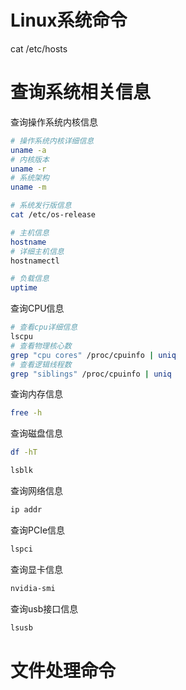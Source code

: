 # Linux系统命令

cat /etc/hosts
# 查询系统相关信息

查询操作系统内核信息
```bash
# 操作系统内核详细信息
uname -a
# 内核版本
uname -r
# 系统架构
uname -m

# 系统发行版信息
cat /etc/os-release

# 主机信息
hostname
# 详细主机信息
hostnamectl

# 负载信息
uptime
```


查询CPU信息
```bash
# 查看cpu详细信息
lscpu
# 查看物理核心数
grep "cpu cores" /proc/cpuinfo | uniq
# 查看逻辑线程数
grep "siblings" /proc/cpuinfo | uniq
```

查询内存信息
```bash
free -h
```

查询磁盘信息
```bash
df -hT

lsblk
```

查询网络信息
```bash
ip addr
```

查询PCIe信息
```bash
lspci
```

查询显卡信息
```bash
nvidia-smi
```

查询usb接口信息
```bash
lsusb
```

# 文件处理命令